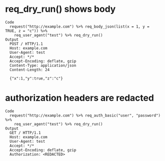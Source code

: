 # req_dry_run() shows body

    Code
      request("http://example.com") %>% req_body_json(list(x = 1, y = TRUE, z = "c")) %>%
        req_user_agent("test") %>% req_dry_run()
    Output
      POST / HTTP/1.1
      Host: example.com
      User-Agent: test
      Accept: */*
      Accept-Encoding: deflate, gzip
      Content-Type: application/json
      Content-Length: 24
      
      {"x":1,"y":true,"z":"c"}

# authorization headers are redacted

    Code
      request("http://example.com") %>% req_auth_basic("user", "password") %>%
        req_user_agent("test") %>% req_dry_run()
    Output
      GET / HTTP/1.1
      Host: example.com
      User-Agent: test
      Accept: */*
      Accept-Encoding: deflate, gzip
      Authorization: <REDACTED>
      

